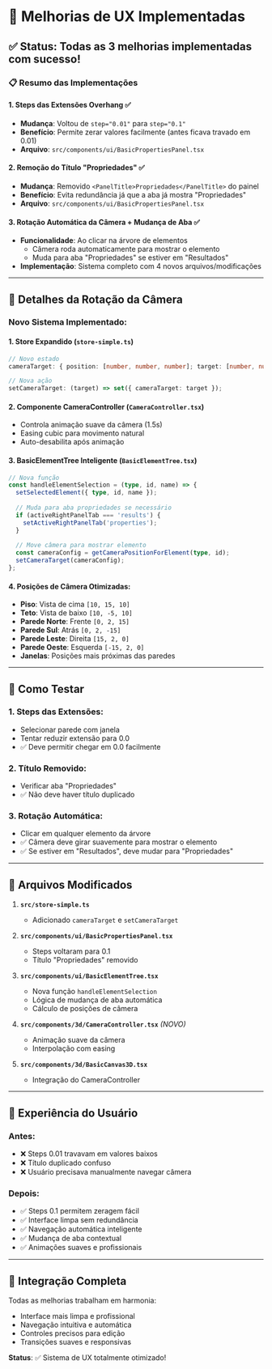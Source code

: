 # 🚀 Melhorias de UX Implementadas

## ✅ Status: Todas as 3 melhorias implementadas com sucesso!

### 📋 **Resumo das Implementações**

#### 1. **Steps das Extensões Overhang** ✅
- **Mudança**: Voltou de `step="0.01"` para `step="0.1"`
- **Benefício**: Permite zerar valores facilmente (antes ficava travado em 0.01)
- **Arquivo**: `src/components/ui/BasicPropertiesPanel.tsx`

#### 2. **Remoção do Título "Propriedades"** ✅  
- **Mudança**: Removido `<PanelTitle>Propriedades</PanelTitle>` do painel
- **Benefício**: Evita redundância já que a aba já mostra "Propriedades"
- **Arquivo**: `src/components/ui/BasicPropertiesPanel.tsx`

#### 3. **Rotação Automática da Câmera + Mudança de Aba** ✅
- **Funcionalidade**: Ao clicar na árvore de elementos
  - Câmera roda automaticamente para mostrar o elemento
  - Muda para aba "Propriedades" se estiver em "Resultados"
- **Implementação**: Sistema completo com 4 novos arquivos/modificações

---

## 🎯 **Detalhes da Rotação da Câmera**

### **Novo Sistema Implementado:**

#### **1. Store Expandido** (`store-simple.ts`)
```typescript
// Novo estado
cameraTarget: { position: [number, number, number]; target: [number, number, number] } | null;

// Nova ação
setCameraTarget: (target) => set({ cameraTarget: target });
```

#### **2. Componente CameraController** (`CameraController.tsx`)
- Controla animação suave da câmera (1.5s)
- Easing cubic para movimento natural
- Auto-desabilita após animação

#### **3. BasicElementTree Inteligente** (`BasicElementTree.tsx`)
```typescript
// Nova função
const handleElementSelection = (type, id, name) => {
  setSelectedElement({ type, id, name });
  
  // Muda para aba propriedades se necessário
  if (activeRightPanelTab === 'results') {
    setActiveRightPanelTab('properties');
  }
  
  // Move câmera para mostrar elemento
  const cameraConfig = getCameraPositionForElement(type, id);
  setCameraTarget(cameraConfig);
};
```

#### **4. Posições de Câmera Otimizadas:**
- **Piso**: Vista de cima `[10, 15, 10]`
- **Teto**: Vista de baixo `[10, -5, 10]`
- **Parede Norte**: Frente `[0, 2, 15]`
- **Parede Sul**: Atrás `[0, 2, -15]`
- **Parede Leste**: Direita `[15, 2, 0]`
- **Parede Oeste**: Esquerda `[-15, 2, 0]`
- **Janelas**: Posições mais próximas das paredes

---

## 🧪 **Como Testar**

### **1. Steps das Extensões:**
- Selecionar parede com janela
- Tentar reduzir extensão para 0.0
- ✅ Deve permitir chegar em 0.0 facilmente

### **2. Título Removido:**
- Verificar aba "Propriedades"
- ✅ Não deve haver título duplicado

### **3. Rotação Automática:**
- Clicar em qualquer elemento da árvore
- ✅ Câmera deve girar suavemente para mostrar o elemento
- ✅ Se estiver em "Resultados", deve mudar para "Propriedades"

---

## 🔧 **Arquivos Modificados**

1. **`src/store-simple.ts`**
   - Adicionado `cameraTarget` e `setCameraTarget`

2. **`src/components/ui/BasicPropertiesPanel.tsx`**
   - Steps voltaram para 0.1
   - Título "Propriedades" removido

3. **`src/components/ui/BasicElementTree.tsx`**
   - Nova função `handleElementSelection`
   - Lógica de mudança de aba automática
   - Cálculo de posições de câmera

4. **`src/components/3d/CameraController.tsx`** *(NOVO)*
   - Animação suave da câmera
   - Interpolação com easing

5. **`src/components/3d/BasicCanvas3D.tsx`**
   - Integração do CameraController

---

## 🎨 **Experiência do Usuário**

### **Antes:**
- ❌ Steps 0.01 travavam em valores baixos
- ❌ Título duplicado confuso
- ❌ Usuário precisava manualmente navegar câmera

### **Depois:**
- ✅ Steps 0.1 permitem zeragem fácil
- ✅ Interface limpa sem redundância
- ✅ Navegação automática inteligente
- ✅ Mudança de aba contextual
- ✅ Animações suaves e profissionais

---

## 🔗 **Integração Completa**

Todas as melhorias trabalham em harmonia:
- Interface mais limpa e profissional
- Navegação intuitiva e automática
- Controles precisos para edição
- Transições suaves e responsivas

**Status**: ✅ Sistema de UX totalmente otimizado!
